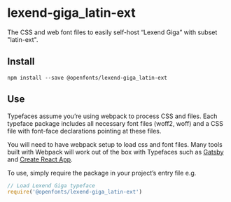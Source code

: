 
# lexend-giga_latin-ext

The CSS and web font files to easily self-host “Lexend Giga” with subset "latin-ext".

## Install

`npm install --save @openfonts/lexend-giga_latin-ext`

## Use

Typefaces assume you’re using webpack to process CSS and files. Each typeface
package includes all necessary font files (woff2, woff) and a CSS file with
font-face declarations pointing at these files.

You will need to have webpack setup to load css and font files. Many tools built
with Webpack will work out of the box with Typefaces such as [Gatsby](https://github.com/gatsbyjs/gatsby)
and [Create React App](https://github.com/facebookincubator/create-react-app).

To use, simply require the package in your project’s entry file e.g.

```javascript
// Load Lexend Giga typeface
require('@openfonts/lexend-giga_latin-ext')
```
